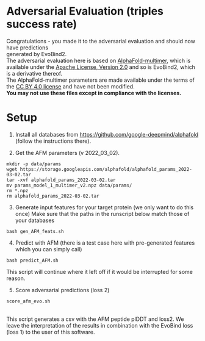
# Adversarial Evaluation (triples success rate)
Congratulations - you made it to the adversarial evaluation and should now have predictions \
generated by EvoBind2.
\
The adversarial evaluation here is based on [AlphaFold-multimer](https://www.biorxiv.org/content/10.1101/2021.10.04.463034v2), which is available under the
[Apache License, Version 2.0](http://www.apache.org/licenses/LICENSE-2.0) and so is EvoBind2, which is a derivative thereof.  \
The AlphaFold-multimer parameters are made available under the terms of the [CC BY 4.0 license](https://creativecommons.org/licenses/by/4.0/legalcode) and have not been modified.
\
**You may not use these files except in compliance with the licenses.**

# Setup
1. Install all databases from https://github.com/google-deepmind/alphafold (follow the instructions there).

2. Get the AFM parameters (v 2022_03_02).
```
mkdir -p data/params
wget https://storage.googleapis.com/alphafold/alphafold_params_2022-03-02.tar
tar -xvf alphafold_params_2022-03-02.tar
mv params_model_1_multimer_v2.npz data/params/
rm *.npz
rm alphafold_params_2022-03-02.tar
```

3. Generate input features for your target protein (we only want to do this once)
Make sure that the paths in the runscript below match those of your databases
```
bash gen_AFM_feats.sh
```

4. Predict with AFM
(there is a test case here with pre-generated features which you can simply call)
```
bash predict_AFM.sh
```
This script will continue where it left off if it would be interrupted for some reason.

5. Score adversarial predictions (loss 2)
```
score_afm_evo.sh
```
\
This script generates a csv with the AFM peptide plDDT and loss2.
We leave the interpretation of the results in combination with the EvoBind loss (loss 1)
to the user of this software.
